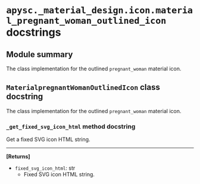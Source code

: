 # `apysc._material_design.icon.material_pregnant_woman_outlined_icon` docstrings

## Module summary

The class implementation for the outlined `pregnant_woman` material icon.

## `MaterialpregnantWomanOutlinedIcon` class docstring

The class implementation for the outlined `pregnant_woman` material icon.

### `_get_fixed_svg_icon_html` method docstring

Get a fixed SVG icon HTML string.<hr>

**[Returns]**

- `fixed_svg_icon_html`: str
  - Fixed SVG icon HTML string.